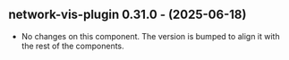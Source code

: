   ## network-vis-plugin 0.31.0 - (2025-06-18)
  
  * No changes on this component. The version is bumped to align it
    with the rest of the components.
